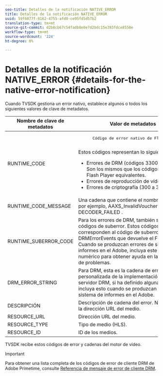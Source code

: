 ```yaml
---
seo-title: Detalles de la notificación NATIVE_ERROR
title: Detalles de la notificación NATIVE_ERROR
uuid: 59f6077f-8162-4755-afd8-ce95fd5d57b2
translation-type: tm+mt
source-git-commit: d2b8cb67c54fadb8e0e7d2bdc15e393fdce8550e
workflow-type: tm+mt
source-wordcount: '224'
ht-degree: 0%

---
```



# Detalles de la notificación NATIVE_ERROR {#details-for-the-native-error-notification}

Cuando TVSDK gestiona un error nativo, establece algunos o todos los siguientes valores de clave de metadatos.

<table id="table_86A21619515B435DBB65DC4DFBB64B29"> 
 <thead> 
  <tr> 
   <th colname="col1" class="entry"> Nombre de clave de metadatos </th> 
   <th colname="col2" class="entry"> Valor de metadatos </th> 
  </tr> 
 </thead>
 <tbody> 
  <tr> 
   <td colname="col1"> <span class="codeph"> RUNTIME_CODE  </span> </td> 
   <td colname="col2"> 
    <pre>
      Código de error nativo de Flash Player. 
    </pre> Estos códigos representan lo siguiente: 
    <ul id="ul_330C626DE27B45A09E8851CC24768A07"> 
     <li id="li_0845A9BBB55545BDB49BD4F4802C0E54">Errores de DRM (códigos 3300 a 3367). Son los mismos que los códigos de error de Flash Player equivalentes. </li> 
     <li id="li_98A571480C154CF0AE1DC101FF0834C4">Errores de reproducción de vídeo (-1 a 89). </li> 
     <li id="li_D7C19955DEF94DA88B822C8C57D6D2F4">Errores de criptografía (300 a 307). </li> 
    </ul> </td> 
  </tr> 
  <tr> 
   <td colname="col1"> <span class="codeph"> RUNTIME_CODE_MESSAGE  </span> </td> 
   <td colname="col2"> Una cadena que contiene el nombre del error; por ejemplo, <span class="codeph"> AAXS_InvalidVoucher </span> o <span class="codeph"> DECODER_FAILED </span>. </td> 
  </tr> 
  <tr> 
   <td colname="col1"> <span class="codeph"> RUNTIME_SUBERROR_CODE  </span> </td> 
   <td colname="col2"> Para los errores de DRM, también se devuelven códigos de suberror. Estos códigos corresponden al código de suberror <span class="codeph"> DRMErrorEvents </span> que devuelve el Flash Player. Cuando se produzcan errores de sistema de informes en el Adobe, incluya este valor numérico para obtener ayuda en la resolución de problemas. </td> 
  </tr> 
  <tr> 
   <td colname="col1"> <span class="codeph"> DRM_ERROR_STRING  </span> </td> 
   <td colname="col2"> Para DRM, esta es la cadena de error personalizada de la implementación del servidor DRM, si ha definido alguna. También incluya esto cuando se produzcan errores de sistema de informes en el Adobe. </td> 
  </tr> 
  <tr> 
   <td colname="col1"> <span class="codeph"> DESCRIPCIÓN  </span> </td> 
   <td colname="col2"> Descripción de cadena del error. Normalmente, la dirección URL del medio. </td> 
  </tr> 
  <tr> 
   <td colname="col1"> <span class="codeph"> RESOURCE_URL  </span> </td> 
   <td colname="col2"> Dirección URL del medio. </td> 
  </tr> 
  <tr> 
   <td colname="col1"> <span class="codeph"> RESOURCE_TYPE  </span> </td> 
   <td colname="col2"> Tipo de medio (HLS). </td> 
  </tr> 
  <tr> 
   <td colname="col1"> <span class="codeph"> RESOURCE_ID  </span> </td> 
   <td colname="col2"> ID de los medios. </td> 
  </tr> 
 </tbody> 
</table>

TVSDK recibe estos códigos de error y cadenas del motor de vídeo.

>[!IMPORTANT]
>
>Para obtener una lista completa de los códigos de error de cliente DRM de Adobe Primetime, consulte [Referencia de mensaje de error de cliente DRM](https://helpx.adobe.com/content/dam/help/en/primetime/drm/drm_client_error_message_reference.pdf).